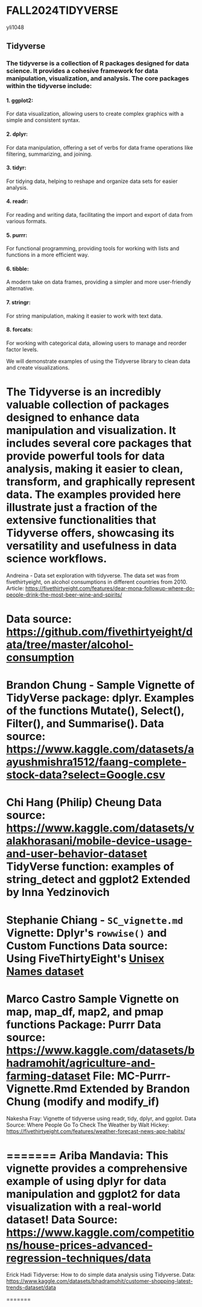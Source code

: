 # FALL2024TIDYVERSE

yli1048
## Tidyverse
### The tidyverse is a collection of R packages designed for data science. It provides a cohesive framework for data manipulation, visualization, and analysis. The core packages within the tidyverse include:

#### 1. ggplot2: 
For data visualization, allowing users to create complex graphics with a simple and consistent syntax.

#### 2. dplyr: 
For data manipulation, offering a set of verbs for data frame operations like filtering, summarizing, and joining.

#### 3. tidyr: 
For tidying data, helping to reshape and organize data sets for easier analysis.

#### 4. readr: 
For reading and writing data, facilitating the import and export of data from various formats.

#### 5. purrr: 
For functional programming, providing tools for working with lists and functions in a more efficient way.

#### 6. tibble: 
A modern take on data frames, providing a simpler and more user-friendly alternative.

#### 7. stringr: 
For string manipulation, making it easier to work with text data.

#### 8. forcats: 
For working with categorical data, allowing users to manage and reorder factor levels.


We will demonstrate examples of using the Tidyverse library to clean data and create visualizations.

The Tidyverse is an incredibly valuable collection of packages designed to enhance data manipulation and visualization. It includes several core packages that provide powerful tools for data analysis, making it easier to clean, transform, and graphically represent data. The examples provided here illustrate just a fraction of the extensive functionalities that Tidyverse offers, showcasing its versatility and usefulness in data science workflows.
=======

Andreina - Data set exploration with tidyverse. The data set was from fivethirtyeight, on alcohol consumptions in different countries from 2010. 
Article: https://fivethirtyeight.com/features/dear-mona-followup-where-do-people-drink-the-most-beer-wine-and-spirits/

Data source: https://github.com/fivethirtyeight/data/tree/master/alcohol-consumption
=======

Brandon Chung - Sample Vignette of TidyVerse package: dplyr. Examples of the functions Mutate(), Select(), Filter(), and Summarise(). 
Data source: https://www.kaggle.com/datasets/aayushmishra1512/faang-complete-stock-data?select=Google.csv
=======

Chi Hang (Philip) Cheung
Data source: https://www.kaggle.com/datasets/valakhorasani/mobile-device-usage-and-user-behavior-dataset
TidyVerse function: examples of string_detect and ggplot2
Extended by Inna Yedzinovich
=======

Stephanie Chiang - `SC_vignette.md`
Vignette: Dplyr's `rowwise()` and Custom Functions
Data source: Using FiveThirtyEight's [Unisex Names dataset](https://github.com/fivethirtyeight/data/tree/master/unisex-names)
=======

Marco Castro
Sample Vignette on map, map_df, map2, and pmap functions
Package: Purrr
Data source: https://www.kaggle.com/datasets/bhadramohit/agriculture-and-farming-dataset
File: MC-Purrr-Vignette.Rmd
Extended by Brandon Chung (modify and modify_if)
=======

Nakesha Fray: Vignette of tidyverse using readr, tidy, dplyr, and ggplot. Data Source: Where People Go To Check The Weather by Walt Hickey: https://fivethirtyeight.com/features/weather-forecast-news-app-habits/

=======
Ariba Mandavia: This vignette provides a comprehensive example of using dplyr for data manipulation and ggplot2 for data visualization with a real-world dataset!
Data Source: https://www.kaggle.com/competitions/house-prices-advanced-regression-techniques/data
=======

Erick Hadi
Tidyverse: How to do simple data analysis using Tidyverse.
Data: https://www.kaggle.com/datasets/bhadramohit/customer-shopping-latest-trends-dataset/data 

=======
